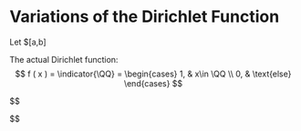 # Variations of the Dirichlet Function
Let $[a,b]

The actual Dirichlet function:
$$
f ( x ) = \indicator{\QQ} = \begin{cases}
1, & x\in \QQ \\
0, & \text{else}
\end{cases}
$$

$$

$$